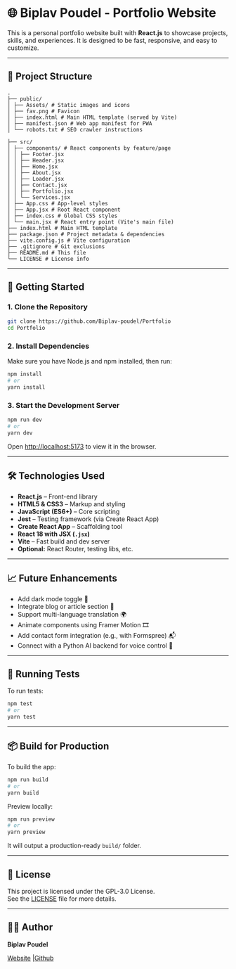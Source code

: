 # 🌐 Biplav Poudel - Portfolio Website

This is a personal portfolio website built with **React.js** to showcase projects, skills, and experiences. It is designed to be fast, responsive, and easy to customize.

---

## 📁 Project Structure

```
.
├── public/
│ ├── Assets/ # Static images and icons
│ ├── fav.png # Favicon
│ ├── index.html # Main HTML template (served by Vite)
│ ├── manifest.json # Web app manifest for PWA
│ └── robots.txt # SEO crawler instructions

├── src/
│ ├── components/ # React components by feature/page
│ │ ├── Footer.jsx
│ │ ├── Header.jsx
│ │ ├── Home.jsx
│ │ ├── About.jsx
│ │ ├── Loader.jsx
│ │ ├── Contact.jsx
│ │ ├── Portfolio.jsx
│ │ └── Services.jsx
│ ├── App.css # App-level styles
│ ├── App.jsx # Root React component
│ ├── index.css # Global CSS styles
│ └── main.jsx # React entry point (Vite's main file)
├── index.html # Main HTML template
├── package.json # Project metadata & dependencies
├── vite.config.js # Vite configuration
├── .gitignore # Git exclusions
├── README.md # This file
└── LICENSE # License info
```

---

## 🚀 Getting Started

### 1. Clone the Repository

```bash
git clone https://github.com/Biplav-poudel/Portfolio
cd Portfolio
```

### 2. Install Dependencies

Make sure you have Node.js and npm installed, then run:

```bash
npm install
# or
yarn install

```

### 3. Start the Development Server

```bash
npm run dev
# or
yarn dev

```

Open [http://localhost:5173](http://localhost:5173) to view it in the browser.

---

## 🛠 Technologies Used

- **React.js** – Front-end library
- **HTML5 & CSS3** – Markup and styling
- **JavaScript (ES6+)** – Core scripting
- **Jest** – Testing framework (via Create React App)
- **Create React App** – Scaffolding tool
- **React 18 with JSX (`.jsx`)**  
- **Vite** – Fast build and dev server  
- **Optional:** React Router, testing libs, etc.

---

## 📈 Future Enhancements

- Add dark mode toggle 🌙
- Integrate blog or article section 📝
- Support multi-language translation 🌍
- Animate components using Framer Motion 🎞
- Add contact form integration (e.g., with Formspree) 📬
- Connect with a Python AI backend for voice control 🎤

---

## 🧪 Running Tests

To run tests:

```bash
npm test
# or
yarn test

```

---

## 📦 Build for Production

To build the app:

```bash
npm run build
# or
yarn build

```
Preview locally:
```bash
npm run preview
# or
yarn preview

```

It will output a production-ready `build/` folder.

---

## 📝 License

This project is licensed under the GPL-3.0 License.  
See the [LICENSE](LICENSE) file for more details.

---

## 🙋‍♂️ Author

**Biplav Poudel**

[Website](https://biplav-paudel.com.np) |[Github](https://github.com/Biplav-poudel)